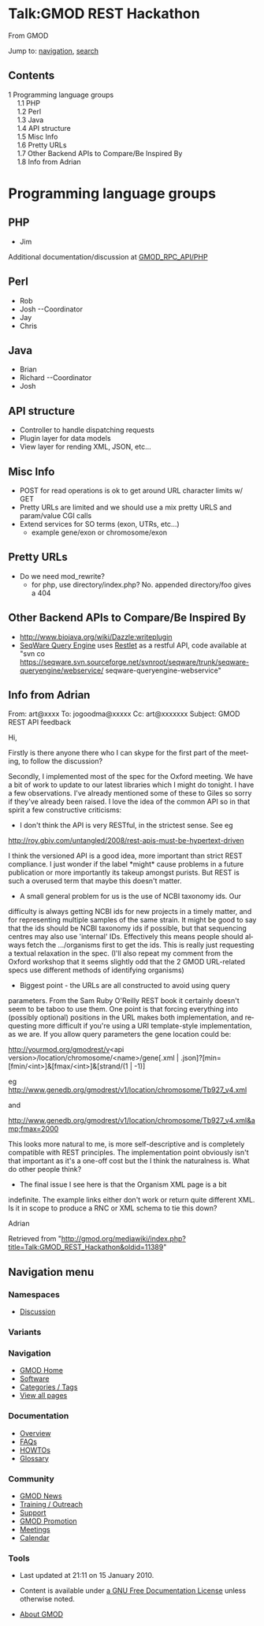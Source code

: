<div id="mw-page-base" class="noprint">

</div>

<div id="mw-head-base" class="noprint">

</div>

<div id="content" class="mw-body" role="main">

<span id="top"></span>

<div id="mw-js-message" style="display:none;">

</div>



# <span dir="auto">Talk:GMOD REST Hackathon</span>

<div id="bodyContent">

<div id="siteSub">

From GMOD

</div>

<div id="contentSub">

</div>

<div id="jump-to-nav" class="mw-jump">

Jump to: [navigation](#mw-navigation), [search](#p-search)

</div>

<div id="mw-content-text" class="mw-content-ltr" lang="en" dir="ltr">

<div id="toc" class="toc">

<div id="toctitle">

## Contents

</div>

- [<span class="tocnumber">1</span> <span class="toctext">Programming
  language groups</span>](#Programming_language_groups)
  - [<span class="tocnumber">1.1</span>
    <span class="toctext">PHP</span>](#PHP)
  - [<span class="tocnumber">1.2</span>
    <span class="toctext">Perl</span>](#Perl)
  - [<span class="tocnumber">1.3</span>
    <span class="toctext">Java</span>](#Java)
  - [<span class="tocnumber">1.4</span> <span class="toctext">API
    structure</span>](#API_structure)
  - [<span class="tocnumber">1.5</span> <span class="toctext">Misc
    Info</span>](#Misc_Info)
  - [<span class="tocnumber">1.6</span> <span class="toctext">Pretty
    URLs</span>](#Pretty_URLs)
  - [<span class="tocnumber">1.7</span> <span class="toctext">Other
    Backend APIs to Compare/Be Inspired
    By</span>](#Other_Backend_APIs_to_Compare.2FBe_Inspired_By)
  - [<span class="tocnumber">1.8</span> <span class="toctext">Info from
    Adrian</span>](#Info_from_Adrian)

</div>

# <span id="Programming_language_groups" class="mw-headline">Programming language groups</span>

## <span id="PHP" class="mw-headline">PHP</span>

- Jim

Additional documentation/discussion at
[GMOD_RPC_API/PHP](GMOD_RPC_API/PHP "GMOD RPC API/PHP")

## <span id="Perl" class="mw-headline">Perl</span>

- Rob
- Josh --Coordinator
- Jay
- Chris

## <span id="Java" class="mw-headline">Java</span>

- Brian
- Richard --Coordinator
- Josh

## <span id="API_structure" class="mw-headline">API structure</span>

- Controller to handle dispatching requests
- Plugin layer for data models
- View layer for rending XML, JSON, etc...

  

## <span id="Misc_Info" class="mw-headline">Misc Info</span>

- POST for read operations is ok to get around URL character limits w/
  GET
- Pretty URLs are limited and we should use a mix pretty URLS and
  param/value CGI calls
- Extend services for SO terms (exon, UTRs, etc...)
  - example gene/exon or chromosome/exon

## <span id="Pretty_URLs" class="mw-headline">Pretty URLs</span>

- Do we need mod_rewrite?
  - for php, use directory/index.php? No. appended directory/foo gives a
    404

## <span id="Other_Backend_APIs_to_Compare.2FBe_Inspired_By" class="mw-headline">Other Backend APIs to Compare/Be Inspired By</span>

- <a href="http://www.biojava.org/wiki/Dazzle:writeplugin"
  class="external free"
  rel="nofollow">http://www.biojava.org/wiki/Dazzle:writeplugin</a>
- <a href="http://seqware.sf.net" class="external text"
  rel="nofollow">SeqWare Query Engine</a> uses
  <a href="http://www.restlet.org" class="external text"
  rel="nofollow">Restlet</a> as a restful API, code available at "svn co
  <a
  href="https://seqware.svn.sourceforge.net/svnroot/seqware/trunk/seqware-queryengine/webservice/"
  class="external free"
  rel="nofollow">https://seqware.svn.sourceforge.net/svnroot/seqware/trunk/seqware-queryengine/webservice/</a>
  seqware-queryengine-webservice"

## <span id="Info_from_Adrian" class="mw-headline">Info from Adrian</span>

From: art@xxxx To: jogoodma@xxxxx Cc: art@xxxxxxx Subject: GMOD REST API
feedback

Hi,

Firstly is there anyone there who I can skype for the first part of the
meeting, to follow the discussion?

Secondly, I implemented most of the spec for the Oxford meeting. We have
a bit of work to update to our latest libraries which I might do
tonight. I have a few observations. I've already mentioned some of these
to Giles so sorry if they've already been raised. I love the idea of the
common API so in that spirit a few constructive criticisms:

- I don't think the API is very RESTful, in the strictest sense. See eg

<a
href="http://roy.gbiv.com/untangled/2008/rest-apis-must-be-hypertext-driven"
class="external free"
rel="nofollow">http://roy.gbiv.com/untangled/2008/rest-apis-must-be-hypertext-driven</a>

I think the versioned API is a good idea, more important than strict
REST compliance. I just wonder if the label \*might\* cause problems in
a future publication or more importantly its takeup amongst purists. But
REST is such a overused term that maybe this doesn't matter.

  

- A small general problem for us is the use of NCBI taxonomy ids. Our

difficulty is always getting NCBI ids for new projects in a timely
matter, and for representing multiple samples of the same strain. It
might be good to say that the ids should be NCBI taxonomy ids if
possible, but that sequencing centres may also use 'internal' IDs.
Effectively this means people should always fetch the .../organisms
first to get the ids. This is really just requesting a textual
relaxation in the spec. (I'll also repeat my comment from the Oxford
workshop that it seems slightly odd that the 2 GMOD URL-related specs
use different methods of identifying organisms)

  

- Biggest point - the URLs are all constructed to avoid using query

parameters. From the Sam Ruby O'Reilly REST book it certainly doesn't
seem to be taboo to use them. One point is that forcing everything into
(possibly optional) positions in the URL makes both implementation, and
requesting more difficult if you're using a URI template-style
implementation, as we are. If you allow query parameters the gene
location could be:

<a href="http://yourmod.org/gmodrest/v" class="external free"
rel="nofollow">http://yourmod.org/gmodrest/v</a>\<api
version\>/location/chromosome/\<name\>/gene\[.xml \|
.json\]?\[min=\[fmin/\<int\>\]&\[fmax/\<int\>\]&\[strand/(1 \| -1)\]

eg <a
href="http://www.genedb.org/gmodrest/v1/location/chromosome/Tb927_v4.xml"
class="external free"
rel="nofollow">http://www.genedb.org/gmodrest/v1/location/chromosome/Tb927_v4.xml</a>

and

<a
href="http://www.genedb.org/gmodrest/v1/location/chromosome/Tb927_v4.xml&amp;fmax=2000"
class="external free"
rel="nofollow">http://www.genedb.org/gmodrest/v1/location/chromosome/Tb927_v4.xml&amp;fmax=2000</a>

This looks more natural to me, is more self-descriptive and is
completely compatible with REST principles. The implementation point
obviously isn't that important as it's a one-off cost but the I think
the naturalness is. What do other people think?

  

- The final issue I see here is that the Organism XML page is a bit

indefinite. The example links either don't work or return quite
different XML. Is it in scope to produce a RNC or XML schema to tie this
down?

Adrian

</div>

<div class="printfooter">

Retrieved from
"<http://gmod.org/mediawiki/index.php?title=Talk:GMOD_REST_Hackathon&oldid=11389>"

</div>

<div id="catlinks" class="catlinks catlinks-allhidden">

</div>

<div class="visualClear">

</div>

</div>

</div>

<div id="mw-navigation">

## Navigation menu

<div id="mw-head">



<div id="left-navigation">

<div id="p-namespaces" class="vectorTabs" role="navigation"
aria-labelledby="p-namespaces-label">

### Namespaces


- <span id="ca-talk"><a href="Talk:GMOD_REST_Hackathon" accesskey="t"
  title="Discussion about the content page [t]">Discussion</a></span>

</div>

<div id="p-variants" class="vectorMenu emptyPortlet" role="navigation"
aria-labelledby="p-variants-label">

### 

### Variants[](#)

<div class="menu">

</div>

</div>

</div>





</div>

</div>

</div>

<div id="mw-panel">

<div id="p-logo" role="banner">

<a href="Main_Page"
style="background-image: url(../images/GMOD-cogs.png);"
title="Visit the main page"></a>

</div>

<div id="p-Navigation" class="portal" role="navigation"
aria-labelledby="p-Navigation-label">

### Navigation

<div class="body">

- <span id="n-GMOD-Home">[GMOD Home](Main_Page)</span>
- <span id="n-Software">[Software](GMOD_Components)</span>
- <span id="n-Categories-.2F-Tags">[Categories /
  Tags](Categories)</span>
- <span id="n-View-all-pages">[View all pages](Special:AllPages)</span>

</div>

</div>

<div id="p-Documentation" class="portal" role="navigation"
aria-labelledby="p-Documentation-label">

### Documentation

<div class="body">

- <span id="n-Overview">[Overview](Overview)</span>
- <span id="n-FAQs">[FAQs](Category:FAQ)</span>
- <span id="n-HOWTOs">[HOWTOs](Category:HOWTO)</span>
- <span id="n-Glossary">[Glossary](Glossary)</span>

</div>

</div>

<div id="p-Community" class="portal" role="navigation"
aria-labelledby="p-Community-label">

### Community

<div class="body">

- <span id="n-GMOD-News">[GMOD News](GMOD_News)</span>
- <span id="n-Training-.2F-Outreach">[Training /
  Outreach](Training_and_Outreach)</span>
- <span id="n-Support">[Support](Support)</span>
- <span id="n-GMOD-Promotion">[GMOD Promotion](GMOD_Promotion)</span>
- <span id="n-Meetings">[Meetings](Meetings)</span>
- <span id="n-Calendar">[Calendar](Calendar)</span>

</div>

</div>

<div id="p-tb" class="portal" role="navigation"
aria-labelledby="p-tb-label">

### Tools

<div class="body">




</div>

</div>

</div>

</div>

<div id="footer" role="contentinfo">

- <span id="footer-info-lastmod">Last updated at 21:11 on 15 January
  2010.</span>
<!-- - <span id="footer-info-viewcount">29,863 page views.</span> -->
- <span id="footer-info-copyright">Content is available under
  <a href="http://www.gnu.org/licenses/fdl-1.3.html" class="external"
  rel="nofollow">a GNU Free Documentation License</a> unless otherwise
  noted.</span>

<!-- -->

- <span id="footer-places-about">[About
  GMOD](GMOD:About "GMOD:About")</span>

<!-- -->






</div>
